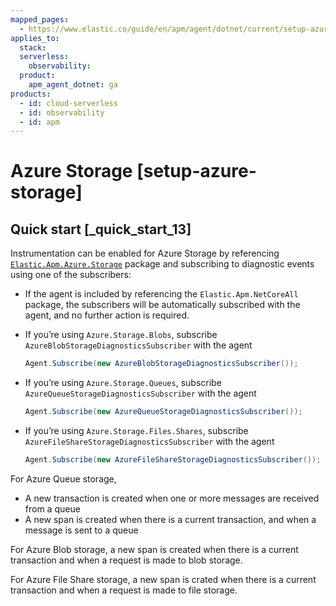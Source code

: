 ```yaml
---
mapped_pages:
  - https://www.elastic.co/guide/en/apm/agent/dotnet/current/setup-azure-storage.html
applies_to:
  stack:
  serverless:
    observability:
  product:
    apm_agent_dotnet: ga
products:
  - id: cloud-serverless
  - id: observability
  - id: apm
---
```


# Azure Storage [setup-azure-storage]


## Quick start [_quick_start_13]

Instrumentation can be enabled for Azure Storage by referencing [`Elastic.Apm.Azure.Storage`](https://www.nuget.org/packages/Elastic.Apm.Azure.Storage) package and subscribing to diagnostic events using one of the subscribers:

* If the agent is included by referencing the `Elastic.Apm.NetCoreAll` package, the subscribers will be automatically subscribed with the agent, and no further action is required.
* If you’re using `Azure.Storage.Blobs`, subscribe `AzureBlobStorageDiagnosticsSubscriber` with the agent

    ```csharp
    Agent.Subscribe(new AzureBlobStorageDiagnosticsSubscriber());
    ```

* If you’re using `Azure.Storage.Queues`, subscribe `AzureQueueStorageDiagnosticsSubscriber` with the agent

    ```csharp
    Agent.Subscribe(new AzureQueueStorageDiagnosticsSubscriber());
    ```

* If you’re using `Azure.Storage.Files.Shares`, subscribe `AzureFileShareStorageDiagnosticsSubscriber` with the agent

    ```csharp
    Agent.Subscribe(new AzureFileShareStorageDiagnosticsSubscriber());
    ```


For Azure Queue storage,

* A new transaction is created when one or more messages are received from a queue
* A new span is created when there is a current transaction, and when a message is sent to a queue

For Azure Blob storage, a new span is created when there is a current transaction and when a request is made to blob storage.

For Azure File Share storage, a new span is crated when there is a current transaction and when a request is made to file storage.


